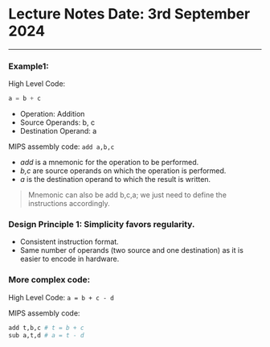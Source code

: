 # Lecture Notes Date: 3rd September 2024
---

### Example1:

High Level Code:
```python
a = b + c 
```
- Operation: Addition
- Source Operands: b, c
- Destination Operand: a

MIPS assembly code:
``` add a,b,c ```
- _add_ is a mnemonic for the operation to be  performed.
- _b,c_ are source operands on which the operation is performed.
- _a_ is the destination operand to which the result is written.

> Mnemonic can also be add b,c,a; we just need to define the instructions accordingly.

### Design Principle 1: Simplicity favors regularity.
- Consistent instruction format.
- Same number of operands (two source and one destination) as it is easier to encode in hardware.

### More complex code:
High Level Code:
``` a = b + c - d ```

MIPS assembly code:

```python
add t,b,c # t = b + c
sub a,t,d # a = t - d 
```